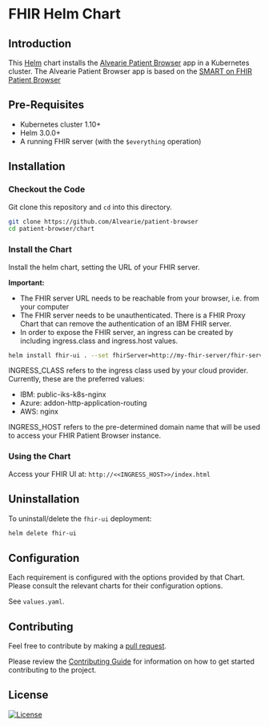 # FHIR Helm Chart

## Introduction

This [Helm](https://github.com/kubernetes/helm) chart installs the [Alvearie Patient Browser](https://github.com/Alvearie/patient-browser) app in a Kubernetes cluster. The Alvearie Patient Browser app is based on the [SMART on FHIR Patient Browser](https://github.com/smart-on-fhir/patient-browser)

## Pre-Requisites

- Kubernetes cluster 1.10+
- Helm 3.0.0+
- A running FHIR server (with the `$everything` operation)

## Installation

### Checkout the Code

Git clone this repository and `cd` into this directory.

```bash
git clone https://github.com/Alvearie/patient-browser
cd patient-browser/chart
```

### Install the Chart

Install the helm chart, setting the URL of your FHIR server.

**Important:**
- The FHIR server URL needs to be reachable from your browser, i.e. from your computer
- The FHIR server needs to be unauthenticated. There is a FHIR Proxy Chart that can remove the authentication of an IBM FHIR server. 
- In order to expose the FHIR server, an ingress can be created by including ingress.class and ingress.host values.

```bash
helm install fhir-ui . --set fhirServer=http://my-fhir-server/fhir-server/api/v4 --set ingress.class=<<INGRESS_CLASS>> --set ingress.host=<<INGRESS_HOST>>
```

INGRESS_CLASS refers to the ingress class used by your cloud provider.  Currently, these are the preferred values: 
  - IBM: public-iks-k8s-nginx
  - Azure: addon-http-application-routing
  - AWS: nginx

INGRESS_HOST refers to the pre-determined domain name that will be used to access your FHIR Patient Browser instance.

### Using the Chart

Access your FHIR UI at: `http://<<INGRESS_HOST>>/index.html`

## Uninstallation

To uninstall/delete the `fhir-ui` deployment:

```bash
helm delete fhir-ui
```

## Configuration

Each requirement is configured with the options provided by that Chart.
Please consult the relevant charts for their configuration options.

See `values.yaml`.

## Contributing

Feel free to contribute by making a [pull request](https://github.com/Alvearie/patient-browser/pull/new/master).

Please review the [Contributing Guide](https://github.com/Alvearie/health-patterns/blob/main/CONTRIBUTING.md) for information on how to get started contributing to the project.

## License
[![License](https://img.shields.io/badge/License-Apache%202.0-blue.svg)](https://opensource.org/licenses/Apache-2.0) 
